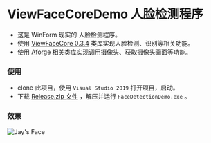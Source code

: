 # ViewFaceCoreDemo  人脸检测程序

- 这是 WinForm 现实的 人脸检测程序。
- 使用 [ViewFaceCore 0.3.4](https://github.com/View12138/ViewFaceCore) 类库实现人脸检测、识别等相关功能。
- 使用 [Aforge](https://github.com/andrewkirillov/AForge.NET) 相关类库实现调用摄像头、获取摄像头画面等功能。

### 使用
- clone 此项目，使用 `Visual Studio 2019` 打开项目，启动。
- 下载 [Release.zip 文件](https://github.com/View12138/ViewFaceCoreDemo/releases) ，解压并运行 `FaceDetectionDemo.exe` 。

### 效果
![Jay's Face](https://i.loli.net/2020/09/22/21itZhmAe53fCyR.jpg)
